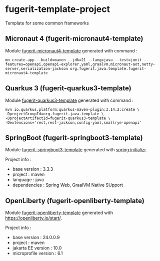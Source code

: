 # fugerit-template-project

Template for some common frameworks

## Micronaut 4 (fugerit-micronaut4-template)

Module [fugerit-micronaut4-template](fugerit-micronaut4-template/README.md) generated with command : 

```shell
mn create-app --build=maven --jdk=21 --lang=java --test=junit --features=openapi,openapi-explorer,yaml,graalvm,micronaut-aot,netty-server,serialization-jackson org.fugerit.java.template.fugerit-micronaut4-template
```

## Quarkus 3 (fugerit-quarkus3-template)

Module [fugerit-quarkus3-template](fugerit-quarkus3-template/README.md) generated with command : 

```shell
mvn io.quarkus.platform:quarkus-maven-plugin:3.14.2:create \
-DprojectGroupId=org.fugerit.java.template \
-DprojectArtifactId=fugerit-quarkus3-template \
-Dextensions='rest,rest-jackson,config-yaml,smallrye-openapi'
```

## SpringBoot (fugerit-springboot3-template)

Module [fugerit-springboot3-template](fugerit-springboot3-template/README.md) generated with [spring initializr](https://start.spring.io/#!type=maven-project&language=java&platformVersion=3.3.3&packaging=jar&jvmVersion=21&groupId=org.fugerit.java.template&artifactId=fugerit-springboot3-template&name=fugerit-springboot3-template&description=Fugerit%20SpringBoot%20Template&packageName=org.fugerit.java.template.fugerit-springboot3-template&dependencies=web,native,devtools,lombok).

Project info : 

- base version : 3.3.3
- project : maven
- language : java
- dependencies : Spring Web, GraalVM Native SUpport

## OpenLiberty (fugerit-openliberty-template)

Module [fugerit-openliberty-template](fugerit-springboot3-template/README.md) generated with <https://openliberty.io/start/>.

Project info : 

- base version : 24.0.0.9
- project : maven
- jakarta EE version : 10.0
- microprofile version : 6.1
